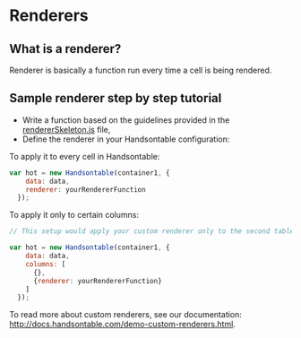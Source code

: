 # Renderers

## What is a renderer?
Renderer is basically a function run every time a cell is being rendered.

## Sample renderer step by step tutorial
* Write a function based on the guidelines provided in the [rendererSkeleton.js](rendererSkeleton.js) file,
* Define the renderer in your Handsontable configuration:

To apply it to every cell in Handsontable:
```js
var hot = new Handsontable(container1, {
    data: data,
    renderer: yourRendererFunction
  });
```

To apply it only to certain columns:
```js
// This setup would apply your custom renderer only to the second table column.

var hot = new Handsontable(container1, {
    data: data,
    columns: [
      {},
      {renderer: yourRendererFunction}
    ]
  });
```

To read more about custom renderers, see our documentation: http://docs.handsontable.com/demo-custom-renderers.html.
